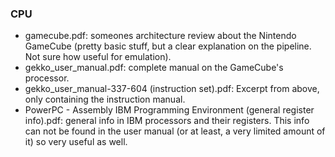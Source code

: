 ### CPU

 - gamecube.pdf: someones architecture review about the Nintendo GameCube (pretty basic stuff, but a clear explanation on the pipeline. Not sure how useful for emulation).
 - gekko_user_manual.pdf: complete manual on the GameCube's processor.
 - gekko_user_manual-337-604 (instruction set).pdf: Excerpt from above, only containing the instruction manual.
 - PowerPC - Assembly IBM Programming Environment (general register info).pdf: general info in IBM processors and their registers. This info can not be found in the user manual (or at least, a very limited amount of it) so very useful as well.
